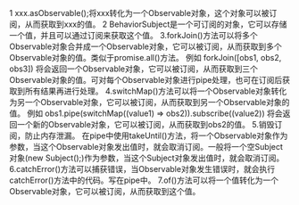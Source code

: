 1 xxx.asObservable();将xxx转化为一个Observable对象，这个对象可以被订阅，从而获取到xxx的值。
2 BehaviorSubject是一个可订阅的对象，它可以存储一个值，并且可以通过订阅来获取这个值。
3.forkJoin()方法可以将多个Observable对象合并成一个Observable对象，它可以被订阅，从而获取到多个Observable对象的值。类似于promise.all()方法。
例如 forkJoin([obs1, obs2, obs3]) 将会返回一个Observable对象，它可以被订阅，从而获取到三个Observable对象的值。可对每个Observable对象进行pipe处理，也可在订阅后获取到所有结果再进行处理。
4.switchMap()方法可以将一个Observable对象转化为另一个Observable对象，它可以被订阅，从而获取到另一个Observable对象的值。
例如 obs1.pipe(switchMap((value1) => obs2)).subscribe((value2)) 将会返回一个新的Observable对象，它可以被订阅，从而获取到obs2的值。
5.销毁订阅，防止内存泄漏。 在pipe中使用takeUntil()方法，将一个Observable对象作为参数，当这个Observable对象发出值时，就会取消订阅。一般将一个空Subject对象(new Subject<void>();)作为参数，当这个Subject对象发出值时，就会取消订阅。
6.catchError()方法可以捕获错误，当Observable对象发生错误时，就会执行catchError()方法中的代码。写在pipe中。
7.of()方法可以将一个值转化为一个Observable对象，它可以被订阅，从而获取到这个值。

